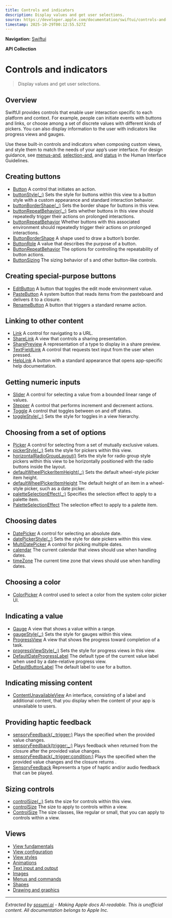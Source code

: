 ```yaml
---
title: Controls and indicators
description: Display values and get user selections.
source: https://developer.apple.com/documentation/swiftui/controls-and-indicators
timestamp: 2025-10-29T00:12:55.527Z
---
```


**Navigation:** [Swiftui](/documentation/swiftui)

**API Collection**

# Controls and indicators

> Display values and get user selections.

## Overview

SwiftUI provides controls that enable user interaction specific to each platform and context. For example, people can initiate events with buttons and links, or choose among a set of discrete values with different kinds of pickers. You can also display information to the user with indicators like progress views and gauges.



Use these built-in controls and indicators when composing custom views, and style them to match the needs of your app’s user interface. For design guidance, see [menus-and](/design/Human-Interface-Guidelines/menus-and-actions), [selection-and](/design/Human-Interface-Guidelines/selection-and-input), and [status](/design/Human-Interface-Guidelines/status) in the Human Interface Guidelines.

## Creating buttons

- [Button](/documentation/swiftui/button) A control that initiates an action.
- [buttonStyle(_:)](/documentation/swiftui/view/buttonstyle(_:)) Sets the style for buttons within this view to a button style with a custom appearance and standard interaction behavior.
- [buttonBorderShape(_:)](/documentation/swiftui/view/buttonbordershape(_:)) Sets the border shape for buttons in this view.
- [buttonRepeatBehavior(_:)](/documentation/swiftui/view/buttonrepeatbehavior(_:)) Sets whether buttons in this view should repeatedly trigger their actions on prolonged interactions.
- [buttonRepeatBehavior](/documentation/swiftui/environmentvalues/buttonrepeatbehavior) Whether buttons with this associated environment should repeatedly trigger their actions on prolonged interactions.
- [ButtonBorderShape](/documentation/swiftui/buttonbordershape) A shape used to draw a button’s border.
- [ButtonRole](/documentation/swiftui/buttonrole) A value that describes the purpose of a button.
- [ButtonRepeatBehavior](/documentation/swiftui/buttonrepeatbehavior) The options for controlling the repeatability of button actions.
- [ButtonSizing](/documentation/swiftui/buttonsizing) The sizing behavior of s and other button-like controls.

## Creating special-purpose buttons

- [EditButton](/documentation/swiftui/editbutton) A button that toggles the edit mode environment value.
- [PasteButton](/documentation/swiftui/pastebutton) A system button that reads items from the pasteboard and delivers it to a closure.
- [RenameButton](/documentation/swiftui/renamebutton) A button that triggers a standard rename action.

## Linking to other content

- [Link](/documentation/swiftui/link) A control for navigating to a URL.
- [ShareLink](/documentation/swiftui/sharelink) A view that controls a sharing presentation.
- [SharePreview](/documentation/swiftui/sharepreview) A representation of a type to display in a share preview.
- [TextFieldLink](/documentation/swiftui/textfieldlink) A control that requests text input from the user when pressed.
- [HelpLink](/documentation/swiftui/helplink) A button with a standard appearance that opens app-specific help documentation.

## Getting numeric inputs

- [Slider](/documentation/swiftui/slider) A control for selecting a value from a bounded linear range of values.
- [Stepper](/documentation/swiftui/stepper) A control that performs increment and decrement actions.
- [Toggle](/documentation/swiftui/toggle) A control that toggles between on and off states.
- [toggleStyle(_:)](/documentation/swiftui/view/togglestyle(_:)) Sets the style for toggles in a view hierarchy.

## Choosing from a set of options

- [Picker](/documentation/swiftui/picker) A control for selecting from a set of mutually exclusive values.
- [pickerStyle(_:)](/documentation/swiftui/view/pickerstyle(_:)) Sets the style for pickers within this view.
- [horizontalRadioGroupLayout()](/documentation/swiftui/view/horizontalradiogrouplayout()) Sets the style for radio group style pickers within this view to be horizontally positioned with the radio buttons inside the layout.
- [defaultWheelPickerItemHeight(_:)](/documentation/swiftui/view/defaultwheelpickeritemheight(_:)) Sets the default wheel-style picker item height.
- [defaultWheelPickerItemHeight](/documentation/swiftui/environmentvalues/defaultwheelpickeritemheight) The default height of an item in a wheel-style picker, such as a date picker.
- [paletteSelectionEffect(_:)](/documentation/swiftui/view/paletteselectioneffect(_:)) Specifies the selection effect to apply to a palette item.
- [PaletteSelectionEffect](/documentation/swiftui/paletteselectioneffect) The selection effect to apply to a palette item.

## Choosing dates

- [DatePicker](/documentation/swiftui/datepicker) A control for selecting an absolute date.
- [datePickerStyle(_:)](/documentation/swiftui/view/datepickerstyle(_:)) Sets the style for date pickers within this view.
- [MultiDatePicker](/documentation/swiftui/multidatepicker) A control for picking multiple dates.
- [calendar](/documentation/swiftui/environmentvalues/calendar) The current calendar that views should use when handling dates.
- [timeZone](/documentation/swiftui/environmentvalues/timezone) The current time zone that views should use when handling dates.

## Choosing a color

- [ColorPicker](/documentation/swiftui/colorpicker) A control used to select a color from the system color picker UI.

## Indicating a value

- [Gauge](/documentation/swiftui/gauge) A view that shows a value within a range.
- [gaugeStyle(_:)](/documentation/swiftui/view/gaugestyle(_:)) Sets the style for gauges within this view.
- [ProgressView](/documentation/swiftui/progressview) A view that shows the progress toward completion of a task.
- [progressViewStyle(_:)](/documentation/swiftui/view/progressviewstyle(_:)) Sets the style for progress views in this view.
- [DefaultDateProgressLabel](/documentation/swiftui/defaultdateprogresslabel) The default type of the current value label when used by a date-relative progress view.
- [DefaultButtonLabel](/documentation/swiftui/defaultbuttonlabel) The default label to use for a button.

## Indicating missing content

- [ContentUnavailableView](/documentation/swiftui/contentunavailableview) An interface, consisting of a label and additional content, that you display when the content of your app is unavailable to users.

## Providing haptic feedback

- [sensoryFeedback(_:trigger:)](/documentation/swiftui/view/sensoryfeedback(_:trigger:)) Plays the specified  when the provided  value changes.
- [sensoryFeedback(trigger:_:)](/documentation/swiftui/view/sensoryfeedback(trigger:_:)) Plays feedback when returned from the  closure after the provided  value changes.
- [sensoryFeedback(_:trigger:condition:)](/documentation/swiftui/view/sensoryfeedback(_:trigger:condition:)) Plays the specified  when the provided  value changes and the  closure returns .
- [SensoryFeedback](/documentation/swiftui/sensoryfeedback) Represents a type of haptic and/or audio feedback that can be played.

## Sizing controls

- [controlSize(_:)](/documentation/swiftui/view/controlsize(_:)) Sets the size for controls within this view.
- [controlSize](/documentation/swiftui/environmentvalues/controlsize) The size to apply to controls within a view.
- [ControlSize](/documentation/swiftui/controlsize) The size classes, like regular or small, that you can apply to controls within a view.

## Views

- [View fundamentals](/documentation/swiftui/view-fundamentals)
- [View configuration](/documentation/swiftui/view-configuration)
- [View styles](/documentation/swiftui/view-styles)
- [Animations](/documentation/swiftui/animations)
- [Text input and output](/documentation/swiftui/text-input-and-output)
- [Images](/documentation/swiftui/images)
- [Menus and commands](/documentation/swiftui/menus-and-commands)
- [Shapes](/documentation/swiftui/shapes)
- [Drawing and graphics](/documentation/swiftui/drawing-and-graphics)

---

*Extracted by [sosumi.ai](https://sosumi.ai) - Making Apple docs AI-readable.*
*This is unofficial content. All documentation belongs to Apple Inc.*

